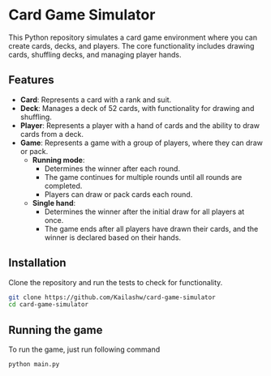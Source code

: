 # Card Game Simulator

This Python repository simulates a card game environment where you can create cards, decks, and players. The core functionality includes drawing cards, shuffling decks, and managing player hands. 

## Features

- **Card**: Represents a card with a rank and suit.
- **Deck**: Manages a deck of 52 cards, with functionality for drawing and shuffling.
- **Player**: Represents a player with a hand of cards and the ability to draw cards from a deck.
- **Game**: Represents a game with a group of players, where they can draw or pack.
  - **Running mode**:
    - Determines the winner after each round.
    - The game continues for multiple rounds until all rounds are completed.
    - Players can draw or pack cards each round.
  - **Single hand**:
    - Determines the winner after the initial draw for all players at once.
    - The game ends after all players have drawn their cards, and the winner is declared based on their hands.


## Installation

Clone the repository and run the tests to check for functionality.

```bash
git clone https://github.com/Kailashw/card-game-simulator
cd card-game-simulator
```

## Running the game

To run the game, just run following command
```
python main.py
```
